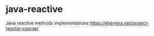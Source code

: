 # java-reactive

Java reactive methods implementations
https://eherrera.net/project-reactor-course/
